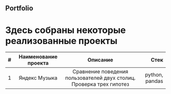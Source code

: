 ## Portfolio
# Здесь собраны некоторые реализованные проекты
|#	|Наименование проекта	                                 |Описание	                                                     |Стек                                 |
|:--|:----------------------------------------------------:|:-------------------------------------------------------------:|------------------------------------:|
|1	|Яндекс Музыка      	                                 |Сравнение поведения пользователей двух столиц. Проверка трех гипотез|python, pandas|                            
